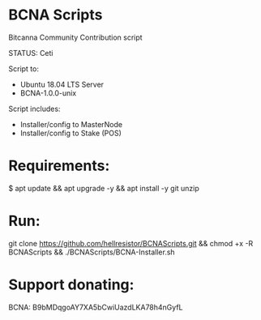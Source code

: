 # BCNA Scripts
Bitcanna Community Contribution script

STATUS: Ceti

Script to:
- Ubuntu 18.04 LTS Server
- BCNA-1.0.0-unix

Script includes:
- Installer/config to MasterNode
- Installer/config to Stake (POS)

# Requirements: 
$ apt update && apt upgrade -y && apt install -y git unzip

# Run:
 git clone https://github.com/hellresistor/BCNAScripts.git && chmod +x -R BCNAScripts && ./BCNAScripts/BCNA-Installer.sh

# Support donating:
BCNA:  B9bMDqgoAY7XA5bCwiUazdLKA78h4nGyfL
